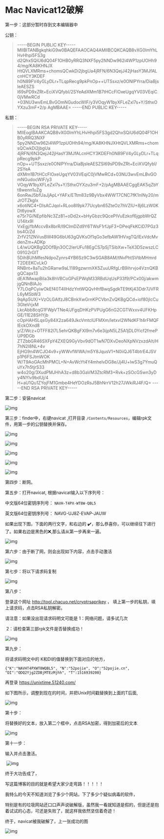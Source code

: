 # Mac Navicat12破解

第一步：这部分暂时存到文本编辑器中

公钥：

> -----BEGIN PUBLIC KEY-----
> MIIBITANBgkqhkiG9w0BAQEFAAOCAQ4AMIIBCQKCAQB8vXG0ImYhLHvHhpi5FS3g
> d2QhxSQiU6dQ04F1OHB0yRRQ3NXF5py2NNDw962i4WP1zpUOHh94/mg/KA8KHNJX
> HtQVLXMRms+chomsQCwkDi2jbgUa4jRFN/6N3QejJ42jHasY3MJfALcnHCY3KDEF
> h0N89FV4yGLyDLr+TLqpRecg9pkPnOp++UTSsxz/e0ONlPYrra/DiaBjsleAESZS
> I69sPD9xZRt+EciXVQfybI/2SYeAdXMm1B7tHCcFlOxeUgqYV03VEqiC0jVMwRCd
> +03NU3wvEmLBvGOmNGudocWIF/y3VOqyW1byXFLeZxl7s+Y/SthxOYXzu3mF+2/p
> AgMBAAE=
> -----END PUBLIC KEY-----

私钥：

> -----BEGIN RSA PRIVATE KEY-----
> MIIEogIBAAKCAQB8vXG0ImYhLHvHhpi5FS3gd2QhxSQiU6dQ04F1OHB0yRRQ3NXF
> 5py2NNDw962i4WP1zpUOHh94/mg/KA8KHNJXHtQVLXMRms+chomsQCwkDi2jbgUa
> 4jRFN/6N3QejJ42jHasY3MJfALcnHCY3KDEFh0N89FV4yGLyDLr+TLqpRecg9pkP
> nOp++UTSsxz/e0ONlPYrra/DiaBjsleAESZSI69sPD9xZRt+EciXVQfybI/2SYeA
> dXMm1B7tHCcFlOxeUgqYV03VEqiC0jVMwRCd+03NU3wvEmLBvGOmNGudocWIF/y3
> VOqyW1byXFLeZxl7s+Y/SthxOYXzu3mF+2/pAgMBAAECggEAK5qZbYt8wenn1uZg
> 6onRwJ5bfUaJjApL+YAFx/ETtm83z9ByVbx4WWT7CNC7fK1nINy20/mJrOTZkgIx
> x6otiNC4+DIsACJqol+RLoo8I9pk77Ucybn65ZteOz7hVZIU+8j6LzW0KDt6yowX
> e75r7G/NEpfibNc3Zz81+oDd2x+bHyGbzc9QcePIVuEzkof6jgpbWrQZU14itx9l
> VxEgj/fbMccvBx8brR/l9ClmDZd9Y6TWsF1rfJpF3+DPeqFkKCiD7PGz3bs4O/Zd
> ZrfV21ZNVusBW49G6bU63gQVKsOf1qGo3efbAW1HVxgTQ/lExVdcMvdenZm+ADKp
> L4/wUQKBgQDOfBjn3OC2IerUFu18EgCS7pSjTSibXw+TeX3D5zwszLC091G2rGlT
> 5DihBUhMfesNdpoZynrs4YB6Sz9C3wSGAB8AM/tNvPhtSVtbMHmrdT2DEEKCvLkO
> RNBnt+8aTu2hGRanw9aL1189gzwrmXK5ZuuURfgLrB9ihrvjo4VznQKBgQCapx13
> dEA1MwapBiIa3k8hVBCoGPsEPWqM33RBdUqUsP33f9/PCx00j/akwmjgQNnBlAJo
> Y7LOqPCyiwOkEf40T4IlHdzYntWQQvHhfBwqSgdkTE9tKj43Ddr7JVFRL6yMSbW3
> 9qAp5UX/+VzOLGAlfzJ8CBnkXwGrnKPCVbnZvQKBgQCd+iof80jlcCu3GteVrjxM
> LkcAbb8cqG1FWpVTNe4/JFgqDHKzPVPUgG6nG2CGTWxxv4UFKHpGE/11E28SHYjb
> cOpHAH5LqsGy84X2za649JkcVmtclUFMXm/Ietxvl2WNdKF1t4rFMQFIEckOXnd8
> y/Z/Wcz+OTFF82l7L5ehrQKBgFXl9m7v6e3ijpN5LZ5A1jDL0Yicf2fmePUP9DGb
> ZTZbbGR46SXFpY4ZXEQ9GyVbv9dOT1wN7DXvDeoNXpNVzxzdAIt/H7hN2I8NL+4v
> EjHG9n4WCJO4v9+yWWvfWWA/m5Y8JqusV1+N0iiQJ6T4btrE4JSVp1P6FSJtmWOK
> W/T9AoGAcMhPMCL+N+AvWcYt4Y4mhelvDG8e/Jj4U+lwS3g7YmuQuYx7h5tjrS33
> w4o20g/3XudPMJHhA3z+d8b3GaVM3ZtcRM3+Rvk+zSOcGSwn3yDy4NYlv9bdUj/4
> H+aU1Qu1ZYojFM1Gmbe4HeYDOzRsJ5BhNrrV12h27JWkiRJ4F/Q=
> -----END RSA PRIVATE KEY-----

第二步：安装navicat

![img](https://img-blog.csdn.net/20180329235349244?watermark/2/text/aHR0cHM6Ly9ibG9nLmNzZG4ubmV0L3hoZDczMTU2ODg0OQ==/font/5a6L5L2T/fontsize/400/fill/I0JBQkFCMA==/dissolve/70)

第三步：finder中，右键navicat ,打开目录 `/Contents/Resources`，编辑rpk文件，用第一步的公钥替换并保存。

![img](https://img-blog.csdn.net/20180329235456356?watermark/2/text/aHR0cHM6Ly9ibG9nLmNzZG4ubmV0L3hoZDczMTU2ODg0OQ==/font/5a6L5L2T/fontsize/400/fill/I0JBQkFCMA==/dissolve/70)

![img](https://img-blog.csdn.net/20180329235523389?watermark/2/text/aHR0cHM6Ly9ibG9nLmNzZG4ubmV0L3hoZDczMTU2ODg0OQ==/font/5a6L5L2T/fontsize/400/fill/I0JBQkFCMA==/dissolve/70)

![img](https://img-blog.csdn.net/20180329235535212?watermark/2/text/aHR0cHM6Ly9ibG9nLmNzZG4ubmV0L3hoZDczMTU2ODg0OQ==/font/5a6L5L2T/fontsize/400/fill/I0JBQkFCMA==/dissolve/70)

![img](https://img-blog.csdn.net/20180329235551575?watermark/2/text/aHR0cHM6Ly9ibG9nLmNzZG4ubmV0L3hoZDczMTU2ODg0OQ==/font/5a6L5L2T/fontsize/400/fill/I0JBQkFCMA==/dissolve/70)

![img](https://img-blog.csdn.net/20180329235610156?watermark/2/text/aHR0cHM6Ly9ibG9nLmNzZG4ubmV0L3hoZDczMTU2ODg0OQ==/font/5a6L5L2T/fontsize/400/fill/I0JBQkFCMA==/dissolve/70)

第四步：断网。

第五步：打开navicat, 根据navicat输入以下序列号：

中文版64位密钥序列号： `NAVH-T4PX-WT8W-QBL5`

英文版64位密钥序列号： NAVG-UJ8Z-EVAP-JAUW

如果出现下图，下面的两行文字，和右边的 ✔️，那么恭喜你，可以继续往下进行了。如果右边是黑色的❌,那么请从第一步再来一遍。

![img](https://img-blog.csdn.net/2018032923583821?watermark/2/text/aHR0cHM6Ly9ibG9nLmNzZG4ubmV0L3hoZDczMTU2ODg0OQ==/font/5a6L5L2T/fontsize/400/fill/I0JBQkFCMA==/dissolve/70)

第六步：由于断了网，则会出现如下内容，点击手动激活

![img](https://img-blog.csdn.net/20180330000038112?watermark/2/text/aHR0cHM6Ly9ibG9nLmNzZG4ubmV0L3hoZDczMTU2ODg0OQ==/font/5a6L5L2T/fontsize/400/fill/I0JBQkFCMA==/dissolve/70)

第七步：将以下请求码复制

![img](https://img-blog.csdn.net/20180330000109897?watermark/2/text/aHR0cHM6Ly9ibG9nLmNzZG4ubmV0L3hoZDczMTU2ODg0OQ==/font/5a6L5L2T/fontsize/400/fill/I0JBQkFCMA==/dissolve/70)

第八步：

 登录这个网址   http://tool.chacuo.net/cryptrsaprikey  ， 填上第一步的私钥，填上请求码，点击RSA私钥解密。

请注意：如果没出现请求码明文可能是  1：网络问题，请多试几次

​                                                     2：请检查第三部rpk文件是否替换成功！

![img](https://img-blog.csdn.net/20180330000329988?watermark/2/text/aHR0cHM6Ly9ibG9nLmNzZG4ubmV0L3hoZDczMTU2ODg0OQ==/font/5a6L5L2T/fontsize/400/fill/I0JBQkFCMA==/dissolve/70)

第九步：

将请求码明文中的 K和DI的值替换到下面对应的地方，

`{"K":"NAVHT4PXWT8WQBL5", "N":"52pojie", "O":"52pojie.cn", "DI":"ODQ2Yjg2ZDBjMTEzMjhh", "T":1516939200}`

再登录  https://unixtime.51240.com/

如下图所示，调整到现在的时间，并把Unix时间戳替换到上面的T后面,

![img](https://img-blog.csdn.net/20180330000811115?watermark/2/text/aHR0cHM6Ly9ibG9nLmNzZG4ubmV0L3hoZDczMTU2ODg0OQ==/font/5a6L5L2T/fontsize/400/fill/I0JBQkFCMA==/dissolve/70)

第十步：

将替换好的文本，放入第二个框中，点击RSA加密，得到加密后的文本

![img](https://img-blog.csdn.net/20180330001017559?watermark/2/text/aHR0cHM6Ly9ibG9nLmNzZG4ubmV0L3hoZDczMTU2ODg0OQ==/font/5a6L5L2T/fontsize/400/fill/I0JBQkFCMA==/dissolve/70)

第十一步：

输入并点击激活。

​    ![img](https://img-blog.csdn.net/20180330001137681?watermark/2/text/aHR0cHM6Ly9ibG9nLmNzZG4ubmV0L3hoZDczMTU2ODg0OQ==/font/5a6L5L2T/fontsize/400/fill/I0JBQkFCMA==/dissolve/70)

终于大功告成了，

写这篇博客的目的就是希望大家少走弯路！！！！！

我特么的今天不知道浏览了多少个网站，下了多少个疑似病毒的软件，

特别是有的垃圾网站还口口声声说破解版，虽然我一看就知道是假的，但是还是抱着试试的心态，可还是失败了，就这样我依然坚信着奇迹！

终于，navicat被我破解了，上一张成功的图

![img](https://img-blog.csdn.net/20180330001443326?watermark/2/text/aHR0cHM6Ly9ibG9nLmNzZG4ubmV0L3hoZDczMTU2ODg0OQ==/font/5a6L5L2T/fontsize/400/fill/I0JBQkFCMA==/dissolve/70)